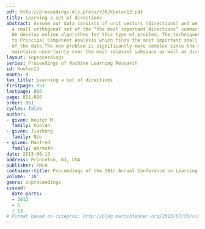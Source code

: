 ```yaml
---
pdf: http://proceedings.mlr.press/v30/Koolen13.pdf
title: Learning a set of directions
abstract: Assume our data consists of unit vectors (directions) and we are to find
  a small orthogonal set of the “the most important directions” summarizing the data.
  We develop online algorithms for this type of problem. The techniques used are similar
  to Principal Component Analysis which finds the most important small rank subspace
  of the data.The new problem is significantly more complex since the online algorithm
  maintains uncertainty over the most relevant subspace as well as directional information.
layout: inproceedings
series: Proceedings of Machine Learning Research
id: Koolen13
month: 0
tex_title: Learning a set of directions
firstpage: 851
lastpage: 866
page: 851-866
order: 851
cycles: false
author:
- given: Wouter M.
  family: Koolen
- given: Jiazhong
  family: Nie
- given: Manfred
  family: Warmuth
date: 2013-06-13
address: Princeton, NJ, USA
publisher: PMLR
container-title: Proceedings of the 26th Annual Conference on Learning Theory
volume: '30'
genre: inproceedings
issued:
  date-parts:
  - 2013
  - 6
  - 13
# Format based on citeproc: http://blog.martinfenner.org/2013/07/30/citeproc-yaml-for-bibliographies/
---
```

